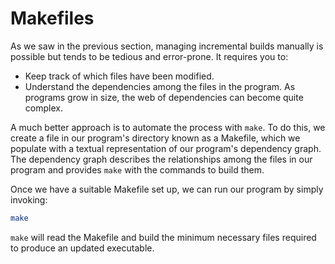 # Makefiles

As we saw in the previous section, managing incremental builds manually is possible but tends to be tedious and error-prone. It requires you to:

* Keep track of which files have been modified.
* Understand the dependencies among the files in the program. As programs grow in size, the web of dependencies can become quite complex.&#x20;

A much better approach is to automate the process with `make`. To do this, we create a file in our program's directory known as a Makefile, which we populate with a textual representation of our program's dependency graph. The dependency graph describes the relationships among the files in our program and provides `make` with the commands to build them.&#x20;

Once we have a suitable Makefile set up, we can run our program by simply invoking:

```bash
make
```

`make` will read the Makefile and build the minimum necessary files required to produce an updated executable.
